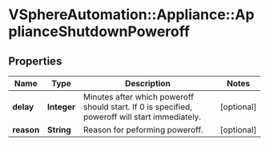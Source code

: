 # VSphereAutomation::Appliance::ApplianceShutdownPoweroff

## Properties
Name | Type | Description | Notes
------------ | ------------- | ------------- | -------------
**delay** | **Integer** | Minutes after which poweroff should start. If 0 is specified, poweroff will start immediately. | [optional] 
**reason** | **String** | Reason for peforming poweroff. | [optional] 


